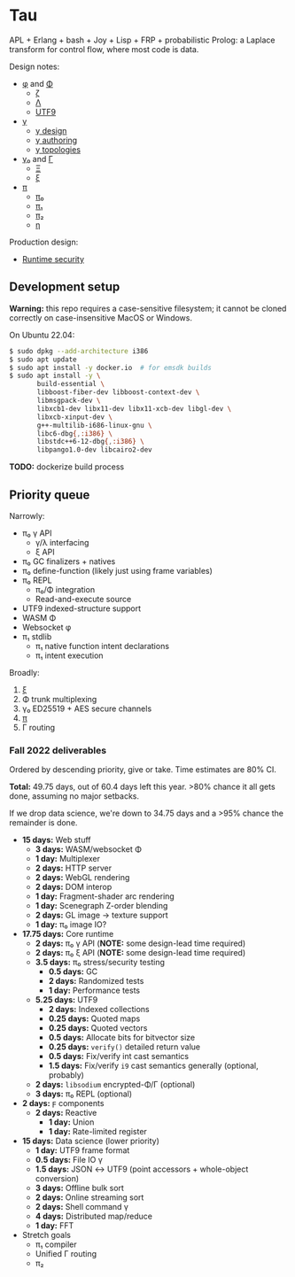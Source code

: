 # Tau
APL + Erlang + bash + Joy + Lisp + FRP + probabilistic Prolog: a Laplace transform for control flow, where most code is data.

Design notes:

+ [φ](doc/phi.md) and [Φ](doc/Phi.md)
  + [ζ](doc/zeta.md)
  + [Λ](doc/Lambda.md)
  + [UTF9](doc/utf9.md)
+ [γ](doc/gamma.md)
  + [γ design](doc/gamma-design.md)
  + [γ authoring](doc/gamma-authoring.md)
  + [γ topologies](doc/gamma-topologies.md)
+ [γ₀](doc/gamma0.md) and [Γ](doc/Gamma.md)
  + [Ξ](doc/Xi.md)
  + [ξ](doc/xi.md)
+ [π](doc/pi.md)
  + [π₀](doc/pi0.md)
  + [π₁](doc/pi1.md)
  + [π₂](doc/pi2.md)
  + [η](doc/eta.md)

Production design:

+ [Runtime security](doc/security.md)


## Development setup
**Warning:** this repo requires a case-sensitive filesystem; it cannot be cloned correctly on case-insensitive MacOS or Windows.

On Ubuntu 22.04:

```sh
$ sudo dpkg --add-architecture i386
$ sudo apt update
$ sudo apt install -y docker.io  # for emsdk builds
$ sudo apt install -y \
       build-essential \
       libboost-fiber-dev libboost-context-dev \
       libmsgpack-dev \
       libxcb1-dev libx11-dev libx11-xcb-dev libgl-dev \
       libxcb-xinput-dev \
       g++-multilib-i686-linux-gnu \
       libc6-dbg{,:i386} \
       libstdc++6-12-dbg{,:i386} \
       libpango1.0-dev libcairo2-dev
```

**TODO:** dockerize build process


## Priority queue
Narrowly:

+ π₀ γ API
  + γ/λ interfacing
  + ξ API
+ π₀ GC finalizers + natives
+ π₀ define-function (likely just using frame variables)
+ π₀ REPL
  + π₀/Φ integration
  + Read-and-execute source
+ UTF9 indexed-structure support
+ WASM Φ
+ Websocket φ
+ π₁ stdlib
  + π₁ native function intent declarations
  + π₁ intent execution

Broadly:

1. [ξ](doc/xi.md)
2. Φ trunk multiplexing
3. γ₀ ED25519 + AES secure channels
4. [π](doc/pi.md)
5. Γ routing


### Fall 2022 deliverables
Ordered by descending priority, give or take. Time estimates are 80% CI.

**Total:** 49.75 days, out of 60.4 days left this year. >80% chance it all gets done, assuming no major setbacks.

If we drop data science, we're down to 34.75 days and a >95% chance the remainder is done.

+ **15 days:** Web stuff
  + **3 days:** WASM/websocket Φ
  + **1 day:** Multiplexer
  + **2 days:** HTTP server
  + **2 days:** WebGL rendering
  + **2 days:** DOM interop
  + **1 day:** Fragment-shader arc rendering
  + **1 day:** Scenegraph Z-order blending
  + **2 days:** GL image → texture support
  + **1 day:** π₀ image IO?
+ **17.75 days:** Core runtime
  + **2 days:** π₀ γ API (**NOTE:** some design-lead time required)
  + **2 days:** π₀ ξ API (**NOTE:** some design-lead time required)
  + **3.5 days:** π₀ stress/security testing
    + **0.5 days:** GC
    + **2 days:** Randomized tests
    + **1 day:** Performance tests
  + **5.25 days:** UTF9
    + **2 days:** Indexed collections
    + **0.25 days:** Quoted maps
    + **0.25 days:** Quoted vectors
    + **0.5 days:** Allocate bits for bitvector size
    + **0.25 days:** `verify()` detailed return value
    + **0.5 days:** Fix/verify int cast semantics
    + **1.5 days:** Fix/verify `i9` cast semantics generally (optional, probably)
  + **2 days:** `libsodium` encrypted-Φ/Γ (optional)
  + **3 days:** π₀ REPL (optional)
+ **2 days:** ϝ components
  + **2 days:** Reactive
    + **1 day:** Union
    + **1 day:** Rate-limited register
+ **15 days:** Data science (lower priority)
  + **1 day:** UTF9 frame format
  + **0.5 days:** File IO γ
  + **1.5 days:** JSON ↔ UTF9 (point accessors + whole-object conversion)
  + **3 days:** Offline bulk sort
  + **2 days:** Online streaming sort
  + **2 days:** Shell command γ
  + **4 days:** Distributed map/reduce
  + **1 day:** FFT
+ Stretch goals
  + π₁ compiler
  + Unified Γ routing
  + π₂
